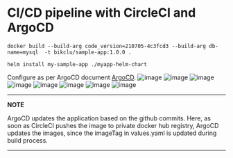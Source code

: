 # CI/CD pipeline with CircleCI and ArgoCD

```docker build --build-arg code_version=210705-4c3fcd3 --build-arg db-name=mysql  -t bikclu/sample-app:1.0.0 .```

```helm install my-sample-app ./myapp-helm-chart``` 

Configure as per ArgoCD document [ArgoCD](https://argo-cd.readthedocs.io/en/stable/).
![image](https://github.com/becash143/circleci-and-ArgoCD-CI-CD/blob/main/images/argocd_cfg1.png)
![image](https://github.com/becash143/circleci-and-ArgoCD-CI-CD/blob/main/images/argocd_cfg.png)
![image](https://github.com/becash143/circleci-and-ArgoCD-CI-CD/blob/main/images/argocd_cfg2.png)
![image](https://github.com/becash143/circleci-and-ArgoCD-CI-CD/blob/main/images/argocd_sync.png)
![image](https://github.com/becash143/circleci-and-ArgoCD-CI-CD/blob/main/images/argocd.png) 
![image](https://github.com/becash143/circleci-and-ArgoCD-CI-CD/blob/main/images/circleci_build.png)
![image](https://github.com/becash143/circleci-and-ArgoCD-CI-CD/blob/main/images/pod_status.png)
![image](https://github.com/becash143/circleci-and-ArgoCD-CI-CD/blob/main/images/sampleapp_log.png) 


---
**NOTE**

ArgoCD updates the application based on the github commits. Here, as soon as CircleCI pushes the image to private docker hub registry, ArgoCD updates the images, since the imageTag in values.yaml is updated during build process.

---

